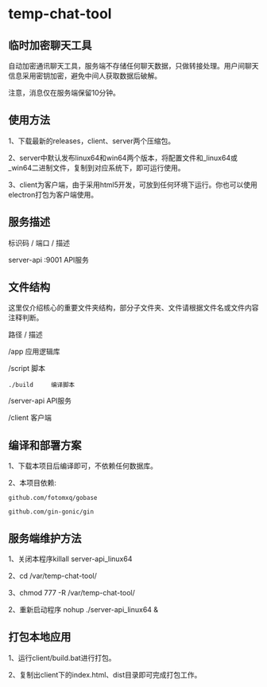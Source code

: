 # temp-chat-tool

## 临时加密聊天工具

自动加密通讯聊天工具，服务端不存储任何聊天数据，只做转接处理。用户间聊天信息采用密钥加密，避免中间人获取数据后破解。

注意，消息仅在服务端保留10分钟。

## 使用方法

1、下载最新的releases，client、server两个压缩包。

2、server中默认发布linux64和win64两个版本，将配置文件和_linux64或_win64二进制文件，复制到对应系统下，即可运行使用。

3、client为客户端，由于采用html5开发，可放到任何环境下运行。你也可以使用electron打包为客户端使用。

## 服务描述

标识码 / 端口 / 描述

server-api          :9001   API服务

## 文件结构

这里仅介绍核心的重要文件夹结构，部分子文件夹、文件请根据文件名或文件内容注释判断。

路径 / 描述

/app 应用逻辑库

/script 脚本

    ./build     编译脚本

/server-api API服务

/client 客户端

## 编译和部署方案

1、下载本项目后编译即可，不依赖任何数据库。

2、本项目依赖:

    github.com/fotomxq/gobase

    github.com/gin-gonic/gin

## 服务端维护方法

1、关闭本程序killall server-api_linux64

2、cd /var/temp-chat-tool/

3、chmod 777 -R /var/temp-chat-tool/

2、重新启动程序 nohup ./server-api_linux64 &

## 打包本地应用

1、运行client/build.bat进行打包。

2、复制出client下的index.html、dist目录即可完成打包工作。